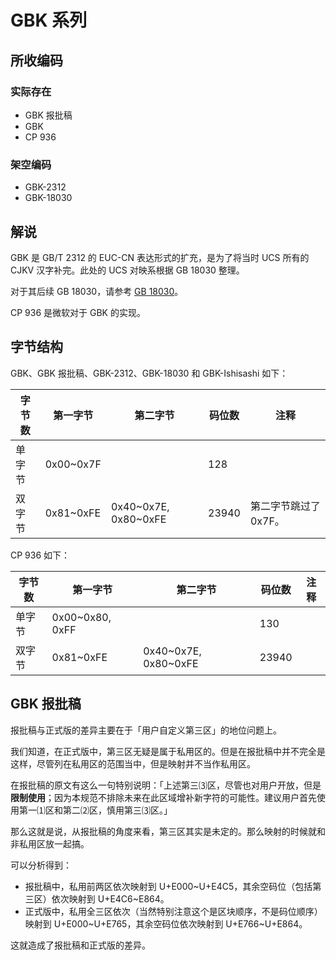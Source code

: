 # GBK 系列
## 所收编码
### 实际存在
- GBK 报批稿
- GBK
- CP 936
### 架空编码
- GBK-2312
- GBK-18030

## 解说
GBK 是 GB/T 2312 的 EUC-CN 表达形式的扩充，是为了将当时 UCS 所有的 CJKV 汉字补完。此处的 UCS 对映系根据 GB 18030 整理。

对于其后续 GB 18030，请参考 [GB 18030](https://github.com/mrhso/IshisashiEncoding/tree/master/%E7%BC%96%E7%A0%81/UTF/GB%2018030)。

CP 936 是微软对于 GBK 的实现。

## 字节结构
GBK、GBK 报批稿、GBK-2312、GBK-18030 和 GBK-Ishisashi 如下：

|字节数|第一字节|第二字节|码位数|注释|
|-|-|-|-|-|
|单字节|0x00\~0x7F||128||
|双字节|0x81\~0xFE|0x40\~0x7E, 0x80\~0xFE|23940|第二字节跳过了 0x7F。|

CP 936 如下：

|字节数|第一字节|第二字节|码位数|注释|
|-|-|-|-|-|
|单字节|0x00\~0x80, 0xFF||130||
|双字节|0x81\~0xFE|0x40\~0x7E, 0x80\~0xFE|23940||

## GBK 报批稿
报批稿与正式版的差异主要在于「用户自定义第三区」的地位问题上。

我们知道，在正式版中，第三区无疑是属于私用区的。但是在报批稿中并不完全是这样，尽管列在私用区的范围当中，但是映射并不当作私用区。

在报批稿的原文有这么一句特别说明：「上述第三⑶区，尽管也对用户开放，但是**限制使用**；因为本规范不排除未来在此区域增补新字符的可能性。建议用户首先使用第一⑴区和第二⑵区，慎用第三⑶区。」

那么这就是说，从报批稿的角度来看，第三区其实是未定的。那么映射的时候就和非私用区放一起搞。

可以分析得到：
- 报批稿中，私用前两区依次映射到 U+E000\~U+E4C5，其余空码位（包括第三区）依次映射到 U+E4C6\~E864。
- 正式版中，私用全三区依次（当然特别注意这个是区块顺序，不是码位顺序）映射到 U+E000\~U+E765，其余空码位依次映射到 U+E766\~U+E864。

这就造成了报批稿和正式版的差异。
